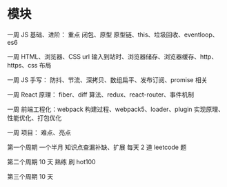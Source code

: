 # 模块

一周
JS 基础、进阶： 重点 闭包、原型 原型链、this、垃圾回收、eventloop、es6

一周
HTML、浏览器、CSS url 输入到站时、浏览器储存、浏览器缓存、http、https、css 布局

一周
JS 手写： 防抖、节流、深拷贝、数组扁平、发布订阅、promise 相关

一周
React 原理： fiber、diff 算法、redux、react-router、事件机制

一周
前端工程化：webpack 构建过程、webpack5、loader、plugin 实现原理、性能优化、打包优化

一周
项目： 难点、亮点

第一个周期
一个半月 知识点查漏补缺、扩展 每天 2 道 leetcode 题

第二个周期
10 天 熟练 刷 hot100

第三个周期
10 天
